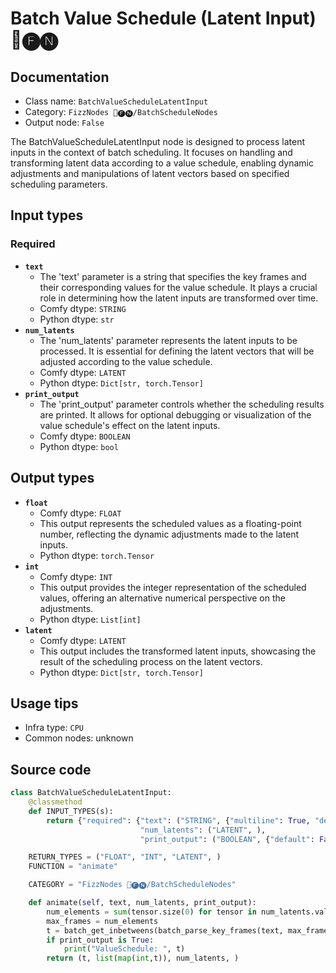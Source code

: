 # Batch Value Schedule (Latent Input) 📅🅕🅝
## Documentation
- Class name: `BatchValueScheduleLatentInput`
- Category: `FizzNodes 📅🅕🅝/BatchScheduleNodes`
- Output node: `False`

The BatchValueScheduleLatentInput node is designed to process latent inputs in the context of batch scheduling. It focuses on handling and transforming latent data according to a value schedule, enabling dynamic adjustments and manipulations of latent vectors based on specified scheduling parameters.
## Input types
### Required
- **`text`**
    - The 'text' parameter is a string that specifies the key frames and their corresponding values for the value schedule. It plays a crucial role in determining how the latent inputs are transformed over time.
    - Comfy dtype: `STRING`
    - Python dtype: `str`
- **`num_latents`**
    - The 'num_latents' parameter represents the latent inputs to be processed. It is essential for defining the latent vectors that will be adjusted according to the value schedule.
    - Comfy dtype: `LATENT`
    - Python dtype: `Dict[str, torch.Tensor]`
- **`print_output`**
    - The 'print_output' parameter controls whether the scheduling results are printed. It allows for optional debugging or visualization of the value schedule's effect on the latent inputs.
    - Comfy dtype: `BOOLEAN`
    - Python dtype: `bool`
## Output types
- **`float`**
    - Comfy dtype: `FLOAT`
    - This output represents the scheduled values as a floating-point number, reflecting the dynamic adjustments made to the latent inputs.
    - Python dtype: `torch.Tensor`
- **`int`**
    - Comfy dtype: `INT`
    - This output provides the integer representation of the scheduled values, offering an alternative numerical perspective on the adjustments.
    - Python dtype: `List[int]`
- **`latent`**
    - Comfy dtype: `LATENT`
    - This output includes the transformed latent inputs, showcasing the result of the scheduling process on the latent vectors.
    - Python dtype: `Dict[str, torch.Tensor]`
## Usage tips
- Infra type: `CPU`
- Common nodes: unknown


## Source code
```python
class BatchValueScheduleLatentInput:
    @classmethod
    def INPUT_TYPES(s):
        return {"required": {"text": ("STRING", {"multiline": True, "default": defaultValue}),
                             "num_latents": ("LATENT", ),
                             "print_output": ("BOOLEAN", {"default": False})}}

    RETURN_TYPES = ("FLOAT", "INT", "LATENT", )
    FUNCTION = "animate"

    CATEGORY = "FizzNodes 📅🅕🅝/BatchScheduleNodes"

    def animate(self, text, num_latents, print_output):
        num_elements = sum(tensor.size(0) for tensor in num_latents.values())
        max_frames = num_elements
        t = batch_get_inbetweens(batch_parse_key_frames(text, max_frames), max_frames)
        if print_output is True:
            print("ValueSchedule: ", t)
        return (t, list(map(int,t)), num_latents, )

```
